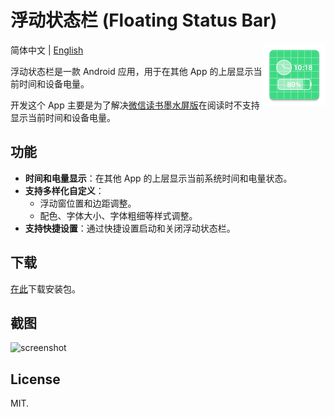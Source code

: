 # 浮动状态栏 (Floating Status Bar)

<img src="app/src/main/res/mipmap-xxxhdpi/ic_launcher.webp" width="100" height="100" align="right" />

简体中文 | [English](README.md)

浮动状态栏是一款 Android 应用，用于在其他 App 的上层显示当前时间和设备电量。

开发这个 App 主要是为了解决[微信读书墨水屏版](https://ink.qq.com/)在阅读时不支持显示当前时间和设备电量。

## 功能

- **时间和电量显示**：在其他 App 的上层显示当前系统时间和电量状态。
- **支持多样化自定义**：
  - 浮动窗位置和边距调整。
  - 配色、字体大小、字体粗细等样式调整。
- **支持快捷设置**：通过快捷设置启动和关闭浮动状态栏。

## 下载

[在此](https://github.com/LGiki/FloatingStatusBar/releases/latest)下载安装包。

## 截图

![screenshot](https://github.com/user-attachments/assets/13e70727-c2d8-4cfc-a740-e0d37917edf5)

## License

MIT.